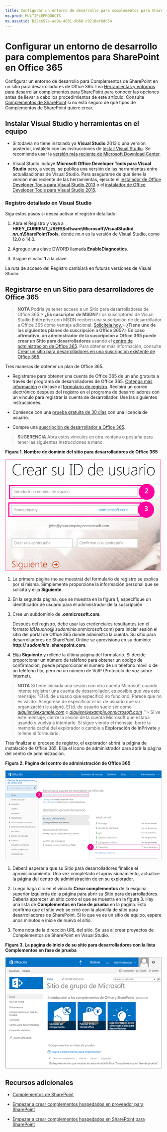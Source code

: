 ```yaml
---
title: Configurar un entorno de desarrollo para complementos para SharePoint en Office 365
ms.prod: MULTIPLEPRODUCTS
ms.assetid: b22ce52a-ae9e-4831-9b68-c9210af6dc54
---
```



# Configurar un entorno de desarrollo para complementos para SharePoint en Office 365
Configurar un entorno de desarrollo para Complementos de SharePoint en un sitio para desarrolladores de Office 365.
Lea  [Herramientas y entornos para desarrollar complementos para SharePoint](tools-and-environments-for-developing-sharepoint-add-ins.md) para conocer las opciones antes de llevar a cabo los procedimientos de este artículo. Consulte [Complementos de SharePoint](sharepoint-add-ins.md) si no está seguro de qué tipos de Complementos de SharePoint quiere crear.
  
    
    


## Instalar Visual Studio y herramientas en el equipo
<a name="devenv_vs"> </a>


- Si todavía no tiene instalado ya **Visual Studio** 2013 o una versión posterior, instálelo con las instrucciones de [Install Visual Studio](http://msdn.microsoft.com/library/da049020-cfda-40d7-8ff4-7492772b620f.aspx). Se recomienda usar la  [versión más reciente de Microsoft Download Center](https://www.visualstudio.com/downloads/download-visual-studio-vs).
    
  
- Visual Studio incluye **Microsoft Office Developer Tools para Visual Studio** pero, a veces, se publica una versión de las herramientas entre actualizaciones de Visual Studio. Para asegurarse de que tiene la versión más reciente de las herramientas, ejecute el [instalador de Office Developer Tools para Visual Studio 2013](http://aka.ms/OfficeDevToolsForVS2013) o el [instalador de Office Developer Tools para Visual Studio 2015](http://aka.ms/OfficeDevToolsForVS2015). 
    
  

### Registro detallado en Visual Studio

Siga estos pasos si desea activar el registro detallado:
  
    
    

1. Abra el Registro y vaya a **HKEY_CURRENT_USER\\Software\\Microsoft\\VisualStudio\\ _nn.n_\\SharePointTools**, donde _nn.n_ es la versión de Visual Studio, como 12.0 o 14.0.
    
  
2. Agregue una clave DWORD llamada **EnableDiagnostics**.
    
  
3. Asigne el valor **1** a la clave.
    
  
La ruta de acceso del Registro cambiará en futuras versiones de Visual Studio.
  
    
    

## Registrarse en un Sitio para desarrolladores de Office 365
<a name="o365_signup"> </a>


> **NOTA**
>  Podría ya tener acceso a un Sitio para desarrolladores de Office 365:> **¿Es suscriptor de MSDN?** Los suscriptores de Visual Studio Enterprise con MSDN reciben una suscripción de desarrollador a Office 365 como ventaja adicional. [Solicítela hoy.](https://msdn.microsoft.com/subscriptions/manage/default.aspx)> **¿Tiene uno de los siguientes planes de suscripción a Office 365?**> **En caso afirmativo, un administrador de la suscripción a Office 365 puede crear un Sitio para desarrolladores** usando el [centro de administración de Office 365](https://portal.microsoftonline.com/admin/default.aspx). Para obtener más información, consulte  [Crear un sitio para desarrolladores en una suscripción existente de Office 365](create-a-developer-site-on-an-existing-office-365-subscription.md). 
  
    
    

Tres maneras de obtener un plan de Office 365. 
  
    
    

- Registrarse para obtener una cuenta de Office 365 de un año gratuita a través del programa de desarrolladores de Office 365.  [Obtenga más información](http://dev.office.com/devprogram) o diríjase al [formulario de registro](https://profile.microsoft.com/RegSysProfileCenter/wizardnp.aspx?wizid=14b845d0-938c-45af-b061-f798fbb4d170). Recibirá un correo electrónico después del registro en el programa de desarrolladores con un vínculo para registrar la cuenta de desarrollador. Use las siguientes instrucciones.
    
  
- Comience con una  [prueba gratuita de 30 días](https://portal.microsoftonline.com/Signup/MainSignUp.aspx?OfferId=6881A1CB-F4EB-4db3-9F18-388898DAF510&amp;DL=DEVELOPERPACK) con una licencia de usuario.
    
  
- Compre una  [suscripción de desarrollador a Office 365](https://portal.microsoftonline.com/Signup/MainSignUp.aspx?OfferId=C69E7747-2566-4897-8CBA-B998ED3BAB88&amp;DL=DEVELOPERPACK). 
    
  

> **SUGERENCIA**
> Abra estos vínculos en otra ventana o pestaña para tener las siguientes instrucciones a mano. 
  
    
    


**Figura 1. Nombre de dominio del sitio para desarrolladores de Office 365**

  
    
    

  
    
    
![Página 2 del formulario de registro para cuenta de Office 365](images/ff384c69-56bf-4ceb-81c3-8b874e2407f0.png)
  
    
    

  
    
    

  
    
    

1. La primera página (no se muestra) del formulario de registro se explica por sí misma. Simplemente proporcione la información personal que se solicita y elija **Siguiente**.
    
  
2. En la segunda página, que se muestra en la figura 1, especifique un identificador de usuario para el administrador de la suscripción.
    
  
3. Cree un subdominio de **.onmicrosoft.com**. 
    
    Después del registro, debe usar las credenciales resultantes (en el formato  _IdUsuario_@ _sudominio_.onmicrosoft.com) para iniciar sesión el sitio del portal de Office 365 donde administra la cuenta. Su sitio para desarrolladores de SharePoint Online se aprovisiona en su dominio: **http:// _sudominio_. sharepoint.com**.
    
  
4. Elija **Siguiente** y rellene la última página del formulario. Si decide proporcionar un número de teléfono para obtener un código de confirmación, puede proporcionar el número de un teléfono móvil o de un teléfono fijo, pero *no*  un número de VoIP (Protocolo de voz sobre Internet).
    
  

    
> **NOTA**
> Si tiene iniciada una sesión con otra cuenta Microsoft cuando intente registrar una cuenta de desarrollador, es posible que vea este mensaje: "El id. de usuario que especificó no funcionó. Parece que no es válido. Asegúrese de especificar el id. de usuario que su organización le asignó. El id. de usuario suele ser como  *alguien@example.com*  o *alguien@example.onmicrosoft.com*  ."> Si ve este mensaje, cierre la sesión de la cuenta Microsoft que estaba usando y vuelva a intentarlo. Si sigue viendo el mensaje, borre la memoria caché del explorador o cambie a **Exploración de InPrivate** y rellene el formulario.
  
    
    

Tras finalizar el proceso de registro, el explorador abrirá la página de instalación de Office 365. Elija el icono de administrador para abrir la página del centro de administración.
  
    
    

**Figura 2. Página del centro de administración de Office 365**

  
    
    

  
    
    
![Captura de pantalla que muestra el centro de administración de Office 365.](images/SP15_Office365AdminInset_border.png)
  
    
    

  
    
    

1. Deberá esperar a que su Sitio para desarrolladores finalice el aprovisionamiento. Una vez completado el aprovisionamiento, actualice la página del centro de administración de en su explorador.
    
  
2. Luego haga clic en el vínculo **Crear complementos** de la esquina superior izquierda de la página para abrir su Sitio para desarrolladores. Debería aparecer un sitio como el que se muestra en la figura 3. Hay una lista de **Complementos en fase de prueba** en la página. Esto confirma que el sitio web se creó con la plantilla de sitio para desarrolladores de SharePoint. Si lo que ve es un sitio de equipo, espere unos minutos e inicie de nuevo el sitio.
    
  
3. Tome nota de la dirección URL del sitio. Se usa al crear proyectos de Complementos de SharePoint en Visual Studio.
    
  

**Figura 3. La página de inicio de su sitio para desarrolladores con la lista Complementos en fase de prueba**

  
    
    

  
    
    
![Captura de pantalla que muestra la página principal del sitio para desarrolladores.](images/SP15_DeveloperSiteHome_border.png)
  
    
    

  
    
    

  
    
    

## Recursos adicionales
<a name="SP15SetupSPO365_bk_addlresources"> </a>


-  [Complementos de SharePoint](sharepoint-add-ins.md)
    
  
-  [Empezar a crear complementos hospedados en proveedor para SharePoint](get-started-creating-provider-hosted-sharepoint-add-ins.md)
    
  
-  [Empezar a crear complementos hospedados en SharePoint para SharePoint](get-started-creating-sharepoint-hosted-sharepoint-add-ins.md)
    
  

  
    
    

